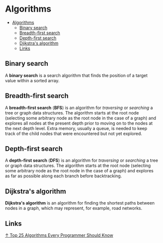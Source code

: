 # Algorithms

- [Algorithms](#algorithms)
  - [Binary search](#binary-search)
  - [Breadth-first search](#breadth-first-search)
  - [Depth-first search](#depth-first-search)
  - [Dijkstra's algorithm](#dijkstras-algorithm)
  - [Links](#links)

## Binary search

A **binary search** is a search algorithm that finds the position of a target value within a sorted array.

## Breadth-first search

A **breadth-first search** (**BFS**) is an algorithm for *traversing* or *searching*  a tree or graph data structures. The algorithm starts at the root node (selecting some arbitrary node as the root node in the case of a graph) and explores all nodes at the present depth prior to moving on to the nodes at the next depth level. Extra memory, usually a queue, is needed to keep track of the child nodes that were encountered but not yet explored.

## Depth-first search

A **depth-first search** (**DFS**) is an algorithm for *traversing* or *searching* a tree or graph data structures. The algorithm starts at the root node (selecting some arbitrary node as the root node in the case of a graph) and explores as far as possible along each branch before backtracking.

## Dijkstra's algorithm

**Dijkstra's algorithm** is an algorithm for finding the shortest paths between nodes in a graph, which may represent, for example, road networks.

## Links

[↑ Top 25 Algorithms Every Programmer Should Know](https://medium.com/techie-delight/top-25-algorithms-every-programmer-should-know-373246b4881b)
